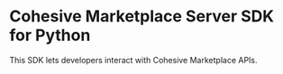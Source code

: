 # Cohesive Marketplace Server SDK for Python

This SDK lets developers interact with Cohesive Marketplace APIs.